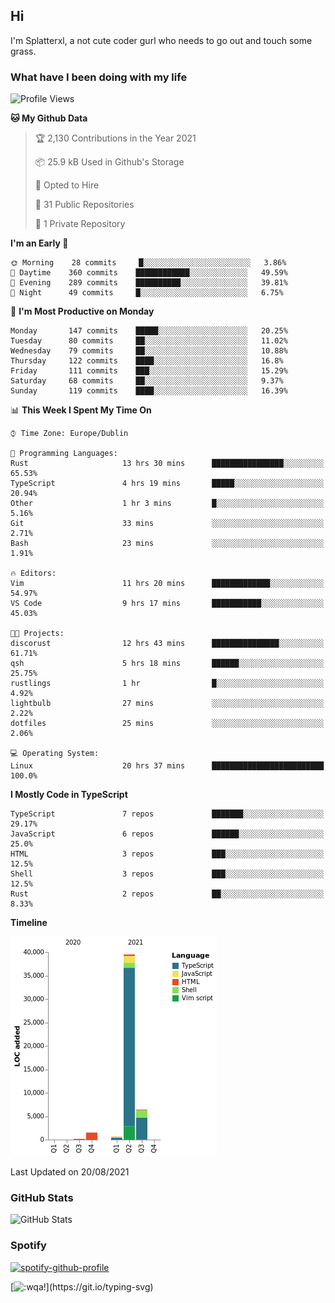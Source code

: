 ## Hi

I'm Splatterxl, a not cute coder gurl who needs to go out and touch some grass.

### What have I been doing with my life
<!--START_SECTION:waka-->
![Profile Views](http://img.shields.io/badge/Profile%20Views-16-blue)

**🐱 My Github Data** 

> 🏆 2,130 Contributions in the Year 2021
 > 
> 📦 25.9 kB Used in Github's Storage 
 > 
> 💼 Opted to Hire
 > 
> 📜 31 Public Repositories 
 > 
> 🔑 1 Private Repository 
 > 
**I'm an Early 🐤** 

```text
🌞 Morning    28 commits     █░░░░░░░░░░░░░░░░░░░░░░░░   3.86% 
🌆 Daytime    360 commits    ████████████░░░░░░░░░░░░░   49.59% 
🌃 Evening    289 commits    ██████████░░░░░░░░░░░░░░░   39.81% 
🌙 Night      49 commits     █░░░░░░░░░░░░░░░░░░░░░░░░   6.75%

```
📅 **I'm Most Productive on Monday** 

```text
Monday       147 commits    █████░░░░░░░░░░░░░░░░░░░░   20.25% 
Tuesday      80 commits     ██░░░░░░░░░░░░░░░░░░░░░░░   11.02% 
Wednesday    79 commits     ██░░░░░░░░░░░░░░░░░░░░░░░   10.88% 
Thursday     122 commits    ████░░░░░░░░░░░░░░░░░░░░░   16.8% 
Friday       111 commits    ███░░░░░░░░░░░░░░░░░░░░░░   15.29% 
Saturday     68 commits     ██░░░░░░░░░░░░░░░░░░░░░░░   9.37% 
Sunday       119 commits    ████░░░░░░░░░░░░░░░░░░░░░   16.39%

```


📊 **This Week I Spent My Time On** 

```text
⌚︎ Time Zone: Europe/Dublin

💬 Programming Languages: 
Rust                     13 hrs 30 mins      ████████████████░░░░░░░░░   65.53% 
TypeScript               4 hrs 19 mins       █████░░░░░░░░░░░░░░░░░░░░   20.94% 
Other                    1 hr 3 mins         █░░░░░░░░░░░░░░░░░░░░░░░░   5.16% 
Git                      33 mins             ░░░░░░░░░░░░░░░░░░░░░░░░░   2.71% 
Bash                     23 mins             ░░░░░░░░░░░░░░░░░░░░░░░░░   1.91%

🔥 Editors: 
Vim                      11 hrs 20 mins      █████████████░░░░░░░░░░░░   54.97% 
VS Code                  9 hrs 17 mins       ███████████░░░░░░░░░░░░░░   45.03%

🐱‍💻 Projects: 
discorust                12 hrs 43 mins      ███████████████░░░░░░░░░░   61.71% 
qsh                      5 hrs 18 mins       ██████░░░░░░░░░░░░░░░░░░░   25.75% 
rustlings                1 hr                █░░░░░░░░░░░░░░░░░░░░░░░░   4.92% 
lightbulb                27 mins             ░░░░░░░░░░░░░░░░░░░░░░░░░   2.22% 
dotfiles                 25 mins             ░░░░░░░░░░░░░░░░░░░░░░░░░   2.06%

💻 Operating System: 
Linux                    20 hrs 37 mins      █████████████████████████   100.0%

```

**I Mostly Code in TypeScript** 

```text
TypeScript               7 repos             ███████░░░░░░░░░░░░░░░░░░   29.17% 
JavaScript               6 repos             ██████░░░░░░░░░░░░░░░░░░░   25.0% 
HTML                     3 repos             ███░░░░░░░░░░░░░░░░░░░░░░   12.5% 
Shell                    3 repos             ███░░░░░░░░░░░░░░░░░░░░░░   12.5% 
Rust                     2 repos             ██░░░░░░░░░░░░░░░░░░░░░░░   8.33%

```


**Timeline**

![Chart not found](https://raw.githubusercontent.com/nearlySplat/nearlySplat/master/charts/bar_graph.png) 


 Last Updated on 20/08/2021
<!--END_SECTION:waka-->


### GitHub Stats
![GitHub Stats](https://github-readme-stats.vercel.app/api?username=nearlySplat&count_private=true&show_icons=true&theme=dark)

### Spotify
[![spotify-github-profile](https://spotify-github-profile.vercel.app/api/view?uid=4bpfhqbsq53u8bm0qckym0pb0&cover_image=true&theme=default)](https://spotify-github-profile.vercel.app/api/view?uid=4bpfhqbsq53u8bm0qckym0pb0&redirect=true)

[![:wqa!](https://readme-typing-svg.herokuapp.com?font=Fira+Code&color=aaaaaa&center=false&vCenter=false&lines=%3Awqa!)](https://git.io/typing-svg)
